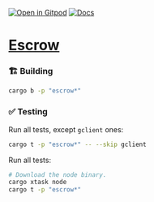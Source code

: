 [![Open in Gitpod](https://img.shields.io/badge/Open_in-Gitpod-white?logo=gitpod)](https://gitpod.io/#FOLDER=escrow/https://github.com/gear-foundation/dapps)
[![Docs](https://img.shields.io/github/actions/workflow/status/gear-foundation/dapps/contracts-docs.yml?logo=rust&label=docs)](https://dapps.gear.rs/escrow_io)

# [Escrow](https://wiki.gear-tech.io/docs/examples/escrow)

### 🏗️ Building

```sh
cargo b -p "escrow*"
```

### ✅ Testing

Run all tests, except `gclient` ones:
```sh
cargo t -p "escrow*" -- --skip gclient
```

Run all tests:
```sh
# Download the node binary.
cargo xtask node
cargo t -p "escrow*"
```
